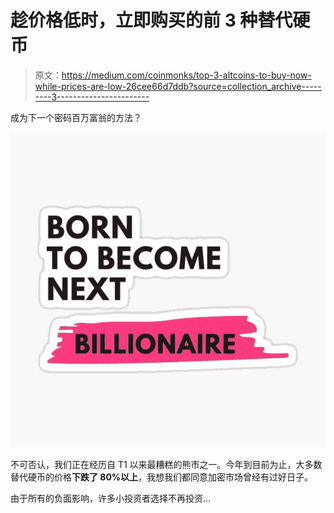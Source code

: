 # 趁价格低时，立即购买的前 3 种替代硬币

> 原文：<https://medium.com/coinmonks/top-3-altcoins-to-buy-now-while-prices-are-low-26cee66d7ddb?source=collection_archive---------3----------------------->

成为下一个密码百万富翁的方法？

![](img/caeb85b5905ca77f0f395f17703e554d.png)

不可否认，我们正在经历自 T1 以来最糟糕的熊市之一。今年到目前为止，大多数替代硬币的价格**下跌了 80%以上**，我想我们都同意加密市场曾经有过好日子。

由于所有的负面影响，许多小投资者选择不再投资…